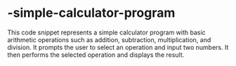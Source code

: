 # -simple-calculator-program
This code snippet represents a simple calculator program with basic arithmetic operations such as addition, subtraction, multiplication, and division. It prompts the user to select an operation and input two numbers. It then performs the selected operation and displays the result.
